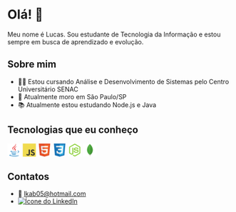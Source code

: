 # Olá! 👋

Meu nome é Lucas. Sou estudante de Tecnologia da Informação e estou sempre em busca de aprendizado e evolução.

## Sobre mim

- 👨‍🎓 Estou cursando Análise e Desenvolvimento de Sistemas pelo Centro Universitário SENAC
- 📍 Atualmente moro em São Paulo/SP
- 📚 Atualmente estou estudando Node.js e Java


## Tecnologias que eu conheço

<div>
    <img height="30" src="https://raw.githubusercontent.com/devicons/devicon/master/icons/java/java-original.svg" alt="Java">
    <img height="30" src="https://raw.githubusercontent.com/devicons/devicon/master/icons/javascript/javascript-original.svg" alt="JavaScript">
    <img height="30" src="https://raw.githubusercontent.com/devicons/devicon/master/icons/html5/html5-original.svg" alt="HTML">
    <img height="30" src="https://raw.githubusercontent.com/devicons/devicon/master/icons/css3/css3-original.svg" alt="CSS">
    <img height="30" src="https://raw.githubusercontent.com/devicons/devicon/master/icons/nodejs/nodejs-original.svg" alt="Node.js">
    <img height="30" src="https://raw.githubusercontent.com/devicons/devicon/master/icons/mongodb/mongodb-original.svg" alt="MongoDB">
</div>

## Contatos

- 📧 lkab05@hotmail.com
- [![Ícone do LinkedIn](https://cdn.icon-icons.com/icons2/1584/PNG/512/3721670-linkedin_108064.png)](https://www.linkedin.com/in/lucasbarbosaalves/)
